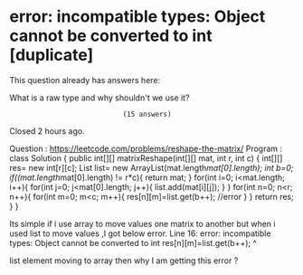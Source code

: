 
# error: incompatible types: Object cannot be converted to int [duplicate]







This question already has answers here:
                        
                    



What is a raw type and why shouldn't we use it?

                                (15 answers)
                            

Closed 2 hours ago.



Question : https://leetcode.com/problems/reshape-the-matrix/
Program :
class Solution {
    public int[][] matrixReshape(int[][] mat, int r, int c) {
        int[][] res= new int[r][c];
        List list= new ArrayList(mat.length*mat[0].length);
        int b=0;
        if((mat.length*mat[0].length) != r*c){
            return mat;
        }
        for(int i=0; i<mat.length; i++){
            for(int j=0; j<mat[0].length; j++){
                list.add(mat[i][j]);
            }
        }
        for(int n=0; n<r; n++){
            for(int m=0; m<c; m++){
                res[n][m]=list.get(b++);      //error
            }
        }
        return res;
    }
}

Its simple if i use array to move values one matrix to another but when i used list to move values ,I got below error.
Line 16: error: incompatible types: Object cannot be converted to int
                res[n][m]=list.get(b++);
                                  ^

list element moving to array then why I am getting this error ?

        